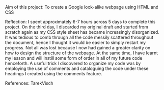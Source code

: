 Aim of this project: 
To create a Google look-alike webpage using HTML and CSS

Reflection:
I spent approximately 6-7 hours across 5 days to complete this project. On the third day, I discarded my original draft and started from scratch again as my CSS style sheet has became increasingly disorganized. It was tedious to comb through all the code messily scattered throughout the document, hence I thought it would be easier to simply restart my progress. Not all was lost because I now had gained a greater clarity on how to design the structure of the webpage. At the same time, I have learnt my lesson and will instill some form of order in all of my future code henceforth. A useful trick I discovered to organize my code was by employing the use of comments and cataloguing the code under these headings I created using the comments feature.

References: TarekVisch